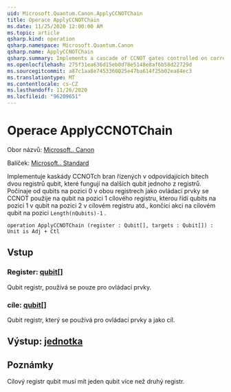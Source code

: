 ```yaml
---
uid: Microsoft.Quantum.Canon.ApplyCCNOTChain
title: Operace ApplyCCNOTChain
ms.date: 11/25/2020 12:00:00 AM
ms.topic: article
qsharp.kind: operation
qsharp.namespace: Microsoft.Quantum.Canon
qsharp.name: ApplyCCNOTChain
qsharp.summary: Implements a cascade of CCNOT gates controlled on corresponding bits of two qubit registers, acting on the next qubit of one of the registers. Starting from the qubits at position 0 in both registers as controls, CCNOT is applied to the qubit at position 1 of the target register, then controlled by the qubits at position 1 acting on the qubit at position 2 in the target register, etc., ending with an action on the target qubit in position `Length(nQubits)-1`.
ms.openlocfilehash: 275f31ea636d15eb0d78e5148e8af6b58d22729d
ms.sourcegitcommit: a87c1aa8e7453360025e47ba614f25b02ea84ec3
ms.translationtype: MT
ms.contentlocale: cs-CZ
ms.lasthandoff: 11/26/2020
ms.locfileid: "96209651"
---
```

# <a name="applyccnotchain-operation"></a>Operace ApplyCCNOTChain

Obor názvů: [Microsoft.. Canon](xref:Microsoft.Quantum.Canon)

Balíček: [Microsoft.. Standard](https://nuget.org/packages/Microsoft.Quantum.Standard)


Implementuje kaskády CCNOTch bran řízených v odpovídajících bitech dvou registrů qubit, které fungují na dalších qubit jednoho z registrů.
Počínaje od qubits na pozici 0 v obou registrech jako ovládací prvky se CCNOT použije na qubit na pozici 1 cílového registru, kterou řídí qubits na pozici 1 v qubit na pozici 2 v cílovém registru atd., končící akci na cílovém qubit na pozici `Length(nQubits)-1` .

```qsharp
operation ApplyCCNOTChain (register : Qubit[], targets : Qubit[]) : Unit is Adj + Ctl
```


## <a name="input"></a>Vstup

### <a name="register--qubit"></a>Register: [qubit](xref:microsoft.quantum.lang-ref.qubit)[]

Qubit registr, používá se pouze pro ovládací prvky.


### <a name="targets--qubit"></a>cíle: [qubit](xref:microsoft.quantum.lang-ref.qubit)[]

Qubit registr, který se používá pro ovládací prvky a jako cíl.



## <a name="output--unit"></a>Výstup: [jednotka](xref:microsoft.quantum.lang-ref.unit)



## <a name="remarks"></a>Poznámky

Cílový registr qubit musí mít jeden qubit více než druhý registr.